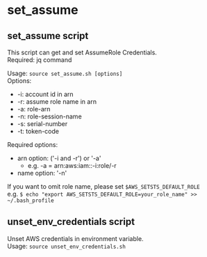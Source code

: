 # set_assume
## set_assume script
This script can get and set AssumeRole Credentials.  
Required: jq command  

Usage: `source set_assume.sh [options]`  
Options:  
- -i: account id in arn
- -r: assume role name in arn
- -a: role-arn
- -n: role-session-name
- -s: serial-number
- -t: token-code

Required options:  
- arn option: ('-i and -r') or '-a'  
    - e.g. -a = arn:aws:iam::-i:role/-r  
- name option: '-n'  

If you want to omit role name, please set `$AWS_SETSTS_DEFAULT_ROLE`  
e.g. `$ echo "export AWS_SETSTS_DEFAULT_ROLE=your_role_name" >> ~/.bash_profile`  

## unset_env_credentials script
Unset AWS credentials in environment variable.  
Usage: `source unset_env_credentials.sh`  